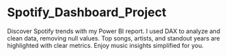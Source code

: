 # Spotify_Dashboard_Project
Discover Spotify trends with my Power BI report. I used DAX to analyze and clean data, removing null values. Top songs, artists, and standout years are highlighted with clear metrics. Enjoy music insights simplified for you.
